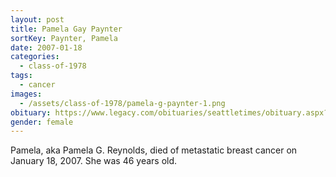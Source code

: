 ```yaml
---
layout: post
title: Pamela Gay Paynter
sortKey: Paynter, Pamela
date: 2007-01-18
categories:
  - class-of-1978
tags:
  - cancer
images:
  - /assets/class-of-1978/pamela-g-paynter-1.png
obituary: https://www.legacy.com/obituaries/seattletimes/obituary.aspx?n=Pamela-Reynolds&pid=86149818
gender: female
---
```


Pamela, aka Pamela G. Reynolds, died of metastatic breast cancer on January 18, 2007. She was 46 years old.
